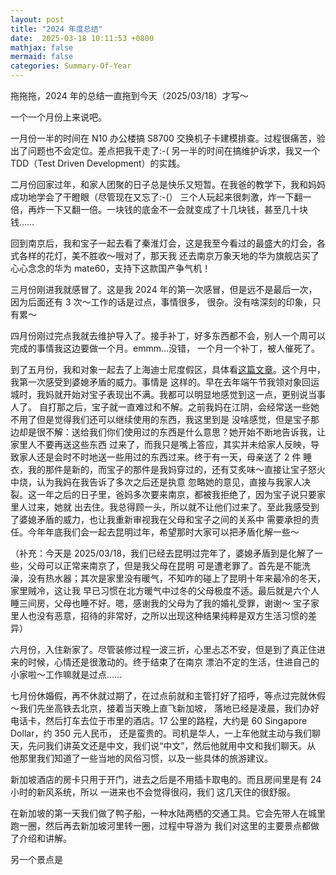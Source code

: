 ```yaml
---
layout: post
title: "2024 年度总结"
date:  2025-03-18 10:11:53 +0800
mathjax: false
mermaid: false
categories: Summary-Of-Year
---
```


拖拖拖，2024 年的总结一直拖到今天（2025/03/18）才写～

一个一个月份上来说吧。

一月份一半的时间在 N10 办公楼搞 S8700 交换机子卡建模排查。过程很痛苦，验出了问题也不会定位。差点把我干走了:-(
另一半的时间在搞维护诉求，我又一个 TDD（Test Driven Development）的实践。

二月份回家过年，和家人团聚的日子总是快乐又短暂。在我爸的教学下，我和妈妈成功地学会了干瞪眼（尽管现在又忘了:-(）
三个人玩起来很刺激，炸一下翻一倍，再炸一下又翻一倍。一块钱的底金不一会就变成了十几块钱，甚至几十块钱……

回到南京后，我和宝子一起去看了秦淮灯会，这是我至今看过的最盛大的灯会，各式各样的花灯，美不胜收～哦对了，那天我
还去南京万象天地的华为旗舰店买了心心念念的华为 mate60，支持下这款国产争气机！

三月份刚进我就感冒了。这是我 2024 年的第一次感冒，但是远不是最后一次，因为后面还有 3 次～工作的话是过点，事情很多，
很杂。没有啥深刻的印象，只有累～

四月份刚过完点我就去维护导入了。接手补丁，好多东西都不会，别人一个周可以完成的事情我这边要做一个月。emmm...没错，
一个月一个补丁，被人催死了。

到了五月份，我和对象一起去了上海迪士尼度假区，具体看[这篇文章]()。这个月中，我第一次感受到婆媳矛盾的威力。事情是
这样的。早在去年端午节我领对象回运城时，我妈就开始对宝子表现出不满。我都可以明显地感觉到这一点，更别说当事人了。
自打那之后，宝子就一直难过和不解。之前我妈在江阴，会经常送一些她不用了但是觉得我们还可以继续使用的东西，我这里到是
没啥感觉，但是宝子那边却是很不解：送给我们你们使用过的东西是什么意思？她开始不断地告诉我，让家里人不要再送这些东西
过来了，而我只是嘴上答应，其实并未给家人反映，导致家人还是会时不时地送一些用过的东西过来。终于有一天，母亲送了 2 件
睡衣，我的那件是新的，而宝子的那件是我妈穿过的，还有艾炙味～直接让宝子怒火中烧，认为我妈在我告诉了多次之后还是执意
忽略她的意见，直接与我家人决裂。这一年之后的日子里，爸妈多次要来南京，都被我拒绝了，因为宝子说只要家里人过来，她就
出去住。我总得顾一头，所以就不让他们过来了。至此我感受到了婆媳矛盾的威力，也让我重新审视我在父母和宝子之间的关系中
需要承担的责任。今年年底我们会一起去昆明过年，希望那时大家可以把矛盾化解一些～

（补充：今天是 2025/03/18，我们已经去昆明过完年了，婆媳矛盾到是化解了一些，父母可以正常来南京了，但是我父母在昆明
可是遭老罪了。首先是不能洗澡，没有热水器；其次是家里没有暖气，不知咋的碰上了昆明十年来最冷的冬天，家里贼冷，这让我
早已习惯在北方暖气中过冬的父母极度不适。最后就是六个人睡三间房，父母也睡不好。嗯，感谢我的父母为了我的婚礼受罪，谢谢～
宝子家里人也没有恶意，招待的非常好，之所以出现这种结果纯粹是双方生活习惯的差异）

六月份，入住新家了。尽管装修过程一波三折，心里忐忑不安，但是到了真正住进来的时候，心情还是很激动的。终于结束了在南京
漂泊不定的生活，住进自己的小家啦～工作嘛就是过点……

七月份休婚假，再不休就过期了，在过点前就和主管打好了招呼，等点过完就休假～我们先坐高铁去北京，接着当天晚上直飞新加坡，
落地已经是凌晨，我们办好电话卡，然后打车去位于市里的酒店。17 公里的路程，大约是 60 Singapore Dollar，约 350 元人民币，
还是蛮贵的。司机是华人，一上车他就主动与我们聊天，先问我们讲英文还是中文，我们说“中文”，然后他就用中文和我们聊天。从
他那里我们知道了一些当地的风俗习惯，以及一些具体的旅游建议。

新加坡酒店的房卡只用于开门，进去之后是不用插卡取电的。而且房间里是有 24 小时的新风系统，所以 一进来也不会觉得很闷，我们
这几天住的很舒服。

在新加坡的第一天我们做了鸭子船，一种水陆两栖的交通工具。它会先带人在城里跑一圈，然后再去新加坡河里转一圈，过程中导游为
我们对这里的主要景点都做了介绍和讲解。

另一个景点是
